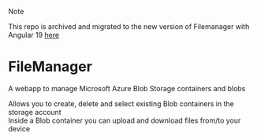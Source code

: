 > [!NOTE]
> This repo is archived and migrated to the new version of Filemanager with Angular 19 [here](https://github.com/andmikael/FileManagerV2)

# FileManager

A webapp to manage Microsoft Azure Blob Storage containers and blobs

Allows you to create, delete and select existing Blob containers in the storage account<br>
Inside a Blob container you can upload and download files from/to your device
